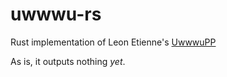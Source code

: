 # uwwwu-rs
Rust implementation of Leon Etienne's [UwwwuPP](https://github.com/Leonetienne/UwwwuPP)

As is, it outputs nothing *yet*.

